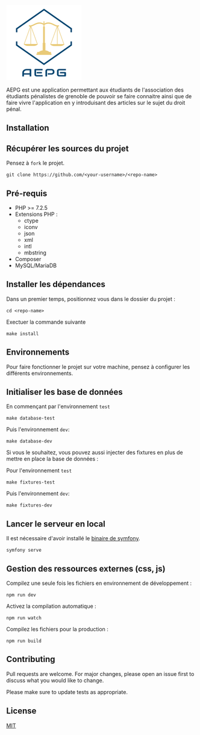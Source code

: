 ![AEPG](docs/images/logo-aepg.png)

AEPG est une application permettant aux étudiants de l'association des étudiants pénalistes de grenoble de pouvoir se faire connaitre ainsi que de faire vivre l'application en y introduisant des articles sur le sujet du droit pénal.

## Installation

## Récupérer les sources du projet
Pensez à `fork` le projet.
```
git clone https://github.com/<your-username>/<repo-name>
```

## Pré-requis
* PHP >= 7.2.5
* Extensions PHP :
    * ctype
    * iconv
    * json
    * xml
    * intl
    * mbstring
* Composer
* MySQL/MariaDB

## Installer les dépendances
Dans un premier temps, positionnez vous dans le dossier du projet :
```
cd <repo-name>
```

Exectuer la commande suivante
```
make install
```

## Environnements
Pour faire fonctionner le projet sur votre machine, pensez à configurer les différents environnements.

## Initialiser les base de données
En commençant par l'environnement `test`
```
make database-test
```

Puis l'environnement `dev`:
```
make database-dev
```

Si vous le souhaitez, vous pouvez aussi injecter des fixtures en plus de mettre en place la base de données :

Pour l'environnement `test`
```
make fixtures-test
```

Puis l'environnement `dev`:
```
make fixtures-dev
```

## Lancer le serveur en local
Il est nécessaire d'avoir installé le [binaire de symfony](https://symfony.com/download).
```
symfony serve
```

## Gestion des ressources externes (css, js)
Compilez une seule fois les fichiers en environnement de développement :
```
npm run dev
```

Activez la compilation automatique :
```
npm run watch
```

Compilez les fichiers pour la production :
```
npm run build
```

## Contributing
Pull requests are welcome. For major changes, please open an issue first to discuss what you would like to change.

Please make sure to update tests as appropriate.

## License
[MIT](https://choosealicense.com/licenses/mit/)